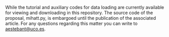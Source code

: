 While the tutorial and auxiliary codes for data loading are currently available for viewing and downloading in this repository. The source code of the proposal, mihatt.py, is embargoed until the publication of the associated article. For any questions regarding this matter you can write to aestebant@uco.es.
